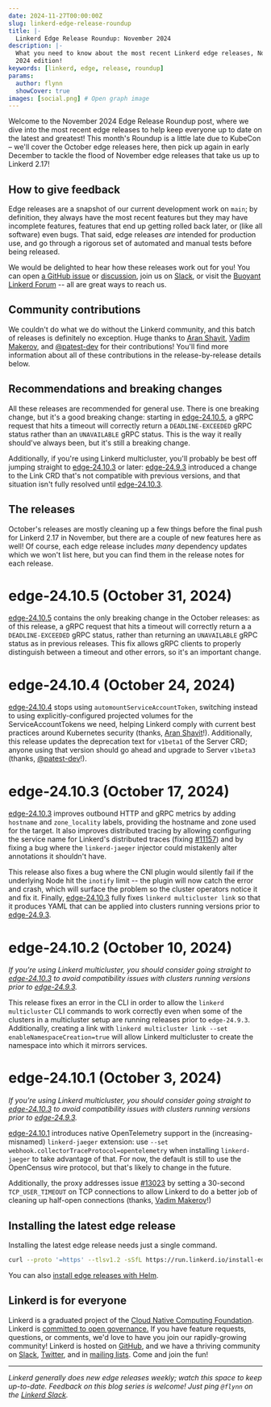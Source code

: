 ```yaml
---
date: 2024-11-27T00:00:00Z
slug: linkerd-edge-release-roundup
title: |-
  Linkerd Edge Release Roundup: November 2024
description: |-
  What you need to know about the most recent Linkerd edge releases, November
  2024 edition!
keywords: [linkerd, edge, release, roundup]
params:
  author: flynn
  showCover: true
images: [social.png] # Open graph image
---
```


Welcome to the November 2024 Edge Release Roundup post, where we dive into the
most recent edge releases to help keep everyone up to date on the latest and
greatest! This month's Roundup is a little late due to KubeCon – we'll cover
the October edge releases here, then pick up again in early December to tackle
the flood of November edge releases that take us up to Linkerd 2.17!

## How to give feedback

Edge releases are a snapshot of our current development work on `main`; by
definition, they always have the most recent features but they may have
incomplete features, features that end up getting rolled back later, or (like
all software) even bugs. That said, edge releases _are_ intended for production
use, and go through a rigorous set of automated and manual tests before being
released.

We would be delighted to hear how these releases work out for you! You can open
[a GitHub issue](https://github.com/linkerd/linkerd2/issues/) or
[discussion](https://github.com/linkerd/linkerd2/discussions/), join us on
[Slack](https://slack.linkerd.io), or visit the
[Buoyant Linkerd Forum](https://linkerd.buoyant.io) -- all are great ways to
reach us.

## Community contributions

We couldn't do what we do without the Linkerd community, and this batch of
releases is definitely no exception. Huge thanks to [Aran Shavit], [Vadim
Makerov], and [@patest-dev] for their contributions! You'll find more
information about all of these contributions in the release-by-release details
below.

[Aran Shavit]: https://github.com/Aransh
[Vadim Makerov]: https://github.com/UsingCoding
[@patest-dev]: https://github.com/patest-dev

## Recommendations and breaking changes

All these releases are recommended for general use. There is one breaking
change, but it's a good breaking change: starting in [edge-24.10.5], a gRPC
request that hits a timeout will correctly return a `DEADLINE-EXCEEDED` gRPC
status rather than an `UNAVAILABLE` gRPC status. This is the way it really
should've always been, but it's still a breaking change.

Additionally, if you're using Linkerd multicluster, you'll probably be best
off jumping straight to [edge-24.10.3] or later: [edge-24.9.3] introduced a
change to the Link CRD that's not compatible with previous versions, and that
situation isn't fully resolved until [edge-24.10.3].

[edge-24.9.3]: https://github.com/linkerd/linkerd2/releases/tag/edge-24.9.3
[edge-24.10.1]: https://github.com/linkerd/linkerd2/releases/tag/edge-24.10.1
[edge-24.10.2]: https://github.com/linkerd/linkerd2/releases/tag/edge-24.10.2
[edge-24.10.3]: https://github.com/linkerd/linkerd2/releases/tag/edge-24.10.3
[edge-24.10.4]: https://github.com/linkerd/linkerd2/releases/tag/edge-24.10.4
[edge-24.10.5]: https://github.com/linkerd/linkerd2/releases/tag/edge-24.10.5

## The releases

October's releases are mostly cleaning up a few things before the final push
for Linkerd 2.17 in November, but there are a couple of new features here as
well! Of course, each edge release includes _many_ dependency updates which we
won't list here, but you can find them in the release notes for each release.

# edge-24.10.5 (October 31, 2024)

[edge-24.10.5] contains the only breaking change in the October releases: as
of this release, a gRPC request that hits a timeout will correctly return a a
`DEADLINE-EXCEEDED` gRPC status, rather than returning an `UNAVAILABLE` gRPC
status as in previous releases. This fix allows gRPC clients to properly
distinguish between a timeout and other errors, so it's an important change.

# edge-24.10.4 (October 24, 2024)

[edge-24.10.4] stops using `automountServiceAccountToken`, switching instead
to using explicitly-configured projected volumes for the ServiceAccountTokens
we need, helping Linkerd comply with current best practices around Kubernetes
security (thanks, [Aran Shavit]!). Additionally, this release updates the
deprecation text for `v1beta1` of the Server CRD; anyone using that version
should go ahead and upgrade to Server `v1beta3` (thanks, [@patest-dev]!).

# edge-24.10.3 (October 17, 2024)

[edge-24.10.3] improves outbound HTTP and gRPC metrics by adding `hostname`
and `zone_locality` labels, providing the hostname and zone used for the
target. It also improves distributed tracing by allowing configuring the
service name for Linkerd's distributed traces (fixing [#11157]) and by fixing
a bug where the `linkerd-jaeger` injector could mistakenly alter annotations
it shouldn't have.

This release also fixes a bug where the CNI plugin would silently fail if the
underlying Node hit the `inotify` limit -- the plugin will now catch the error
and crash, which will surface the problem so the cluster operators notice it
and fix it. Finally, [edge-24.10.3] fully fixes `linkerd multicluster link` so
that it produces YAML that can be applied into clusters running versions prior
to [edge-24.9.3].

[#11157]: https://github.com/linkerd/linkerd2/issues/11157

# edge-24.10.2 (October 10, 2024)

_If you're using Linkerd multicluster, you should consider going straight to
[edge-24.10.3] to avoid compatibility issues with clusters running versions
prior to [edge-24.9.3]._

This release fixes an error in the CLI in order to allow the `linkerd
multicluster` CLI commands to work correctly even when some of the clusters in
a multicluster setup are running releases prior to `edge-24.9.3`.
Additionally, creating a link with `linkerd multicluster link --set
enableNamespaceCreation=true` will allow Linkerd multicluster to create the
namespace into which it mirrors services.

# edge-24.10.1 (October 3, 2024)

_If you're using Linkerd multicluster, you should consider going straight to
[edge-24.10.3] to avoid compatibility issues with clusters running versions
prior to [edge-24.9.3]._

[edge-24.10.1] introduces native OpenTelemetry support in the
(increasing-misnamed) `linkerd-jaeger` extension: use `--set
webhook.collectorTraceProtocol=opentelemetry` when installing `linkerd-jaeger`
to take advantage of that. For now, the default is still to use the OpenCensus
wire protocol, but that's likely to change in the future.

Additionally, the proxy addresses issue [#13023] by setting a 30-second
`TCP_USER_TIMEOUT` on TCP connections to allow Linkerd to do a better job of
cleaning up half-open connections (thanks, [Vadim Makerov]!)

[#13023]: https://github.com/linkerd/linkerd2/issues/13023

## Installing the latest edge release

Installing the latest edge release needs just a single command.

```bash
curl --proto '=https' --tlsv1.2 -sSfL https://run.linkerd.io/install-edge | sh
```

You can also
[install edge releases with Helm](https://linkerd.io/2.15/tasks/install-helm/).

## Linkerd is for everyone

Linkerd is a graduated project of the
[Cloud Native Computing Foundation](https://cncf.io/). Linkerd is
[committed to open governance.](/2019/10/03/linkerds-commitment-to-open-governance/)
If you have feature requests, questions, or comments, we'd love to have you join
our rapidly-growing community! Linkerd is hosted on
[GitHub](https://github.com/linkerd/), and we have a thriving community on
[Slack](https://slack.linkerd.io/), [Twitter](https://twitter.com/linkerd), and
in [mailing lists](/community/get-involved/). Come and join the fun!

---

_Linkerd generally does new edge releases weekly; watch this space to keep
up-to-date. Feedback on this blog series is welcome! Just ping `@flynn` on the
[Linkerd Slack](https://slack.linkerd.io)._
